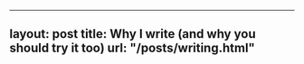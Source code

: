 
---
layout:       post
title:        Why I write (and why you should try it too)
url:          "/posts/writing.html"
---
            